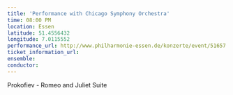 ```yaml
---
title: 'Performance with Chicago Symphony Orchestra'
time: 08:00 PM
location: Essen
latitude: 51.4556432
longitude: 7.0115552
performance_url: http://www.philharmonie-essen.de/konzerte/event/51657.htm
ticket_information_url: 
ensemble: 
conductor: 
---
```

Prokofiev - Romeo and Juliet Suite